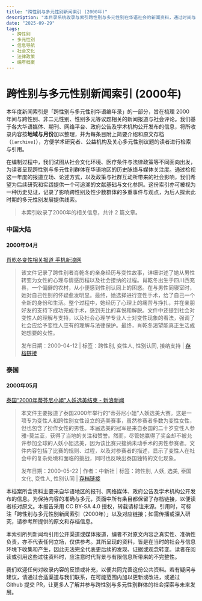 ```yaml
---
title: "跨性别与多元性别新闻索引 (2000年)"
description: "本目录系统收录与索引跨性别与多元性别在华语社会的新闻资料，通过时间与地域编排，便于学术研究、公益倡导与公众查询。"
date: "2025-09-29"
tags:
  - 跨性别
  - 多元性别
  - 信息导航
  - 社会文化
  - 法律政策
  - 编年档案
---
```


# 跨性别与多元性别新闻索引 (2000年)

本年度新闻索引是「跨性别与多元性别华语编年录」的一部分，旨在梳理 2000 年间与跨性别、非二元性别、性别多元等议题相关的新闻报道与社会评论。我们基于各大华语媒体、期刊、网络平台、政府公告及学术机构公开发布的信息，将所收录内容按**地域与月份**加以整理，并为每条目附上简要介绍和原文存档（`[archive]`），方便学术研究者、公益机构及关心多元性别议题的读者进行检索与引用。

在编制过程中，我们试图从社会文化环境、医疗条件与法律政策等不同面向出发，为读者呈现跨性别与多元性别群体在华语地区的历史脉络与媒体关注度。通过检视这一年度的报道立场、论述方式，以及政策与社群互动所带来的社会影响，我们希望为后续研究和实践提供一个可追溯的文献基础与文化参照。这份索引亦可被视为一种历史见证，记录了影响跨性别及性少数群体的多重事件与观点，为后人探索此时期的多元性别发展提供线索。

> 本索引收录了2000年的相关信息，共计 2 篇文章。

### 中国大陆

#### 2000年04月

[肖乾冬变性相关报道 手机新浪网](https://interface.sina.cn/pc_to_wap.d.html?ref=http%3A%2F%2Fnews.sina.com.cn%2Fsociety%2F2000-4-21%2F83543.html)
>
> 该文件记录了跨性别者肖乾冬的亲身经历与变性故事，详细讲述了她从男性转变为女性的心理与情感历程以及社会接纳的过程。肖乾冬出生于四川西充县，一个偏僻的农村，从小便感到性别认同上的困惑。在与男性同寝室时，她对自己性别的怀疑愈发明显。最终，她选择进行变性手术，给了自己一个全新的身份和生活。整个过程中，她经历了心理上的痛苦与挣扎，并在亲朋好友的支持下成功完成手术，感到无比的喜悦和解脱。文件中还提到社会对变性人的理解与支持，以及社会心理学专业人士对变性现象的看法，强调了社会应给予变性人应有的理解与法律保护。最终，肖乾冬渴望能真正生活成她想要的女性。
> 
> 发布日期：2000-04-12 | 标签：跨性别, 变性人, 性别认同, 接纳支持 | [存档链接](https://news.transchinese.org/新浪新闻/interface_肖乾冬变性相关报道_手机新浪网)




### 泰国

#### 2000年05月

[泰国“2000年蒂芬尼小姐”人妖选美结束 - 新浪新闻](https://news.sina.com.cn/society/2000-05-22/91443.html)
>
> 本文件主要报道了泰国2000年举行的“蒂芬尼小姐”人妖选美大赛。这是一项专为变性人和跨性别女性设立的选美赛事，虽然参赛者多数为变性女性，但也包含了扮作女性的男性。本届选美的冠军是来自泰国的二十岁变性人参雅-莫兰亚，获得了当地的关注和赞誉。然而，尽管她赢得了奖金却不被允许参加全球的人妖小姐选美，因为该比赛只接纳未动手术的男性参赛者。文件内容包括了比赛的规则、过程，以及对参赛者的描述，显示了变性人在社会中的复杂处境和面临的挑战，同时也反映出泰国独特的文化现象。
> 
> 发布日期：2000-05-22 | 作者：中新社 | 标签：跨性别, 人妖, 选美, 泰国文化, 变性人, 性别认同 | [存档链接](https://news.transchinese.org/新浪新闻/news_泰国“2000年蒂芬尼小姐”人妖选美结束_-_新浪新闻)





本档案所含资料主要来自华语地区的报刊、网络媒体、政府公告及学术机构公开发布的信息。为保持内容的准确与多元，页面中所有条目都保留了存档链接，以便读者核对原文。本报告采用 CC BY-SA 4.0 授权，转载请标注来源。引用时，可标注「跨性别与多元性别新闻索引（2000年）」以及对应链接；如需传播或深入研究，请参考所提供的原文和存档信息。

本索引所列新闻均引用公开渠道或媒体报道，编者不对原文内容之真实性、准确性负责，亦不代表任何立场，仅供参考。其所呈现的资料，皆是在当时的社会与信息环境下收集和产生，因此无法完全代表更后续的发现、证据或观念转变。读者在阅读或引用这些过往资料时，应注意时代背景与有限信息所带来的不完整性。

我们欢迎任何对收录内容的反馈或补充，以便共同完善这份公共资料。若有疑问与建议，请通过合适渠道与我们联系，在可能范围内加以更新或改进，或通过 Github 提交 PR，让更多人了解并参与跨性别与多元性别群体的社会探索与未来发展。
